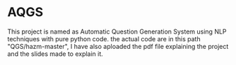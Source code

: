 # AQGS
This project is named as Automatic Question Generation System using NLP techniques with pure python code.
the actual code are in this path "QGS/hazm-master", I have also aploaded the pdf file explaining the project and the slides made to explain it.

